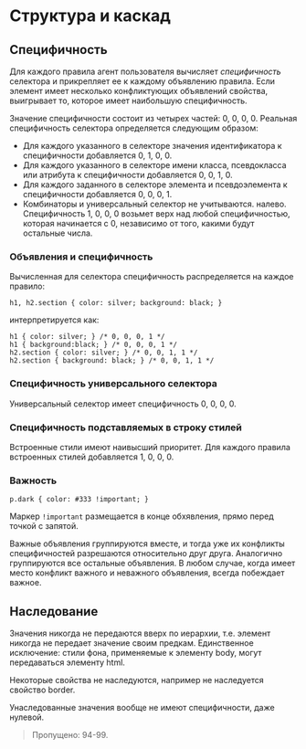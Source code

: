 # Структура и каскад

## Специфичность

Для каждого правила агент пользователя вычисляет *специфичность* селектора и прикрепляет ее к каждому объявлению правила. Если элемент имеет несколько конфликтующих объявлений свойства, выигрывает то, которое имеет наибольшую специфичность.

Значение специфичности состоит из четырех частей: 0, 0, 0, 0. Реальная специфичность селектора определяется следующим образом:

* Для каждого указанного в селекторе значения идентификатора к специфичности добавляется 0, 1, 0, 0.
* Для каждого указанного в селекторе имени класса, псевдокласса или атрибута к специфичности добавляется 0, 0, 1, 0.
* Для каждого заданного в селекторе элемента и псевдоэлемента к специфичности добавляется 0, 0, 0, 1.
* Комбинаторы и универсальный селектор не учитываются.
 налево. Специфичность 1, 0, 0, 0 возьмет верх над любой специфичностью, которая начинается с 0, независимо от того, какими будут остальные числа.

### Объявления и специфичность

Вычисленная для селектора специфичность распределяется на каждое правило:

    h1, h2.section { color: silver; background: black; }

интерпретируется как:

    h1 { color: silver; } /* 0, 0, 0, 1 */
    h1 { background:black; } /* 0, 0, 0, 1 */
    h2.section { color: silver; } /* 0, 0, 1, 1 */
    h2.section { background: black; } /* 0, 0, 1, 1 */

### Специфичность универсального селектора

Универсальный селектор имеет специфичность 0, 0, 0, 0.

### Специфичность подставляемых в строку стилей

Встроенные стили имеют наивысший приоритет. Для каждого правила встроенных стилей добавляется 1, 0, 0, 0.

### Важность

    p.dark { color: #333 !important; }

Маркер `!important` размещается в конце обхявления, прямо перед точкой с запятой.

Важные объявления группируются вместе, и тогда уже их конфликты специфичностей разрешаются относительно друг друга. Аналогично группируются все остальные объявления. В любом случае, когда имеет место конфликт важного и неважного объявления, всегда побеждает важное.

## Наследование

Значения никогда не передаются вверх по иерархии, т.е. элемент никогда не передает значение своим предкам. Единственное исключение: стили фона, применяемые к элементу body, могут передаваться элементу html.

Некоторые свойства не наследуются, например не наследуется свойство border.

Унаследованные значения вообще не имеют специфичности, даже нулевой.

> Пропущено: 94-99.